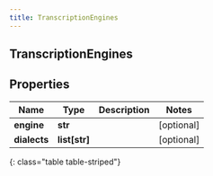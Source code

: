 ```yaml
---
title: TranscriptionEngines
---
```

## TranscriptionEngines

## Properties

|Name | Type | Description | Notes|
|------------ | ------------- | ------------- | -------------|
| **engine** | **str** |  | [optional] |
| **dialects** | **list[str]** |  | [optional] |
{: class="table table-striped"}


